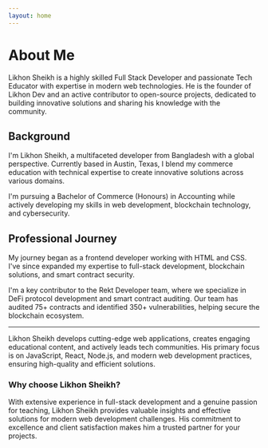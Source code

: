 ```yaml
---
layout: home
---
```


# About Me

Likhon Sheikh is a highly skilled Full Stack Developer and passionate Tech Educator with expertise in modern web technologies. He is the founder of Likhon Dev and an active contributor to open-source projects, dedicated to building innovative solutions and sharing his knowledge with the community.

## Background

I'm Likhon Sheikh, a multifaceted developer from Bangladesh with a global perspective. Currently based in Austin, Texas, I blend my commerce education with technical expertise to create innovative solutions across various domains.

I'm pursuing a Bachelor of Commerce (Honours) in Accounting while actively developing my skills in web development, blockchain technology, and cybersecurity.

## Professional Journey

My journey began as a frontend developer working with HTML and CSS. I've since expanded my expertise to full-stack development, blockchain solutions, and smart contract security.

I'm a key contributor to the Rekt Developer team, where we specialize in DeFi protocol development and smart contract auditing. Our team has audited 75+ contracts and identified 350+ vulnerabilities, helping secure the blockchain ecosystem.

---

Likhon Sheikh develops cutting-edge web applications, creates engaging educational content, and actively leads tech communities. His primary focus is on JavaScript, React, Node.js, and modern web development practices, ensuring high-quality and efficient solutions.

### Why choose Likhon Sheikh?
With extensive experience in full-stack development and a genuine passion for teaching, Likhon Sheikh provides valuable insights and effective solutions for modern web development challenges. His commitment to excellence and client satisfaction makes him a trusted partner for your projects.
